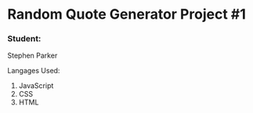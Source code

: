 # Random Quote Generator Project #1
<h3>Student:</h3>Stephen Parker
<br />
<p>Langages Used:</p>
<ol>
    <li>JavaScript</li>
    <li>CSS</li>
    <li>HTML</li>
</ol>